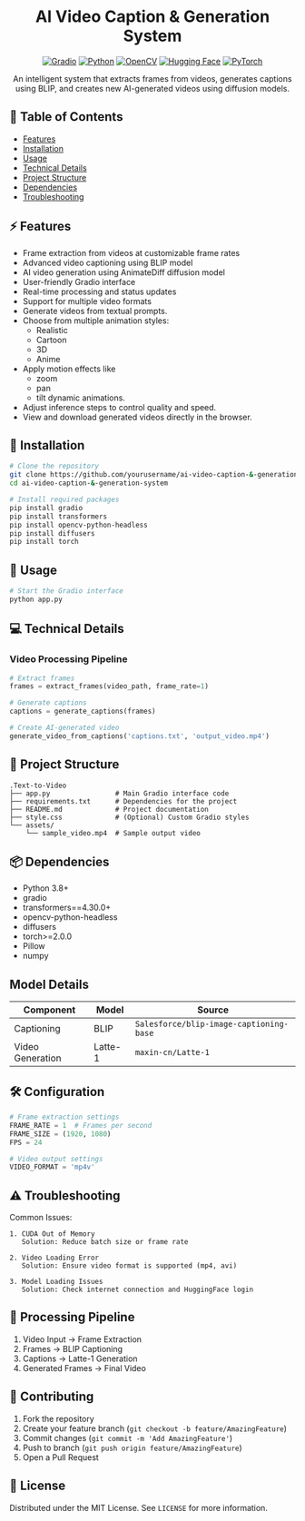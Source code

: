 <div align="center">

# AI Video Caption & Generation System


[![Gradio](https://img.shields.io/badge/Gradio-FF6B6B?style=for-the-badge&logo=gradio&logoColor=white)](https://gradio.app/)
[![Python](https://img.shields.io/badge/Python-3776AB?style=for-the-badge&logo=python&logoColor=white)](https://www.python.org/)
[![OpenCV](https://img.shields.io/badge/OpenCV-5C3EE8?style=for-the-badge&logo=opencv&logoColor=white)](https://opencv.org/)
[![Hugging Face](https://img.shields.io/badge/Hugging%20Face-FFD21E?style=for-the-badge&logo=huggingface&logoColor=black)](https://huggingface.co/)
[![PyTorch](https://img.shields.io/badge/PyTorch-EE4C2C?style=for-the-badge&logo=pytorch&logoColor=white)](https://pytorch.org/)

An intelligent system that extracts frames from videos, generates captions using BLIP, and creates new AI-generated videos using diffusion models.

</div>

## 📑 Table of Contents
- [Features](#-features)
- [Installation](#-installation)
- [Usage](#-usage)
- [Technical Details](#-technical-details)
- [Project Structure](#-project-structure)
- [Dependencies](#-dependencies)
- [Troubleshooting](#-troubleshooting)

## ⚡ Features

- Frame extraction from videos at customizable frame rates
- Advanced video captioning using BLIP model
- AI video generation using AnimateDiff diffusion model
- User-friendly Gradio interface
- Real-time processing and status updates
- Support for multiple video formats
- Generate videos from textual prompts.
- Choose from multiple animation styles:
     * Realistic
     * Cartoon
     * 3D
     * Anime
- Apply motion effects like
  * zoom
  * pan
  * tilt dynamic animations.
- Adjust inference steps to control quality and speed.
- View and download generated videos directly in the browser.

## 🔧 Installation

```bash
# Clone the repository
git clone https://github.com/yourusername/ai-video-caption-&-generation-system
cd ai-video-caption-&-generation-system

# Install required packages
pip install gradio
pip install transformers
pip install opencv-python-headless
pip install diffusers
pip install torch
```

## 🚀 Usage

```python
# Start the Gradio interface
python app.py
```

## 💻 Technical Details

### Video Processing Pipeline
```python
# Extract frames
frames = extract_frames(video_path, frame_rate=1)

# Generate captions
captions = generate_captions(frames)

# Create AI-generated video
generate_video_from_captions('captions.txt', 'output_video.mp4')
```

## 📁 Project Structure

```
.Text-to-Video
├── app.py                # Main Gradio interface code
├── requirements.txt      # Dependencies for the project
├── README.md             # Project documentation
├── style.css             # (Optional) Custom Gradio styles
└── assets/
    └── sample_video.mp4  # Sample output video

```

## 📦 Dependencies

- Python 3.8+
- gradio
- transformers==4.30.0+
- opencv-python-headless
- diffusers
- torch>=2.0.0
- Pillow
- numpy

## Model Details

| Component | Model | Source |
|-----------|-------|---------|
| Captioning | BLIP | `Salesforce/blip-image-captioning-base` |
| Video Generation | Latte-1 | `maxin-cn/Latte-1` |

## 🛠️ Configuration

```python
# Frame extraction settings
FRAME_RATE = 1  # Frames per second
FRAME_SIZE = (1920, 1080)
FPS = 24

# Video output settings
VIDEO_FORMAT = 'mp4v'
```

## ⚠️ Troubleshooting

Common Issues:
```
1. CUDA Out of Memory
   Solution: Reduce batch size or frame rate

2. Video Loading Error
   Solution: Ensure video format is supported (mp4, avi)

3. Model Loading Issues
   Solution: Check internet connection and HuggingFace login
```

## 🔄 Processing Pipeline

1. Video Input → Frame Extraction
2. Frames → BLIP Captioning
3. Captions → Latte-1 Generation
4. Generated Frames → Final Video

## 🤝 Contributing

1. Fork the repository
2. Create your feature branch (`git checkout -b feature/AmazingFeature`)
3. Commit changes (`git commit -m 'Add AmazingFeature'`)
4. Push to branch (`git push origin feature/AmazingFeature`)
5. Open a Pull Request

## 📄 License

Distributed under the MIT License. See `LICENSE` for more information.
